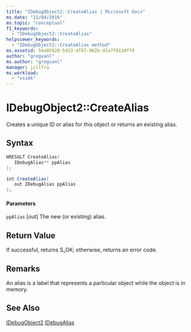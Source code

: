 ```yaml
---
title: "IDebugObject2::CreateAlias | Microsoft Docs"
ms.date: "11/04/2016"
ms.topic: "conceptual"
f1_keywords:
  - "IDebugObject2::CreateAlias"
helpviewer_keywords:
  - "IDebugObject2::CreateAlias method"
ms.assetid: 54a05920-5d13-4f67-962b-d1a7f013dff9
author: "gregvanl"
ms.author: "gregvanl"
manager: jillfra
ms.workload:
  - "vssdk"
---
```

# IDebugObject2::CreateAlias
Creates a unique ID or alias for this object or returns an existing alias.

## Syntax

```cpp
HRESULT CreateAlias(
   IDebugAlias** ppAlias
);
```

```csharp
int CreateAlias(
   out IDebugAlias ppAlias
);
```

#### Parameters
 `ppAlias`
 [out] The new (or existing) alias.

## Return Value
 If successful, returns S_OK; otherwise, returns an error code.

## Remarks
 An alias is a label that represents a particular object while the object is in memory.

## See Also
 [IDebugObject2](../../../extensibility/debugger/reference/idebugobject2.md)
 [IDebugAlias](../../../extensibility/debugger/reference/idebugalias.md)
